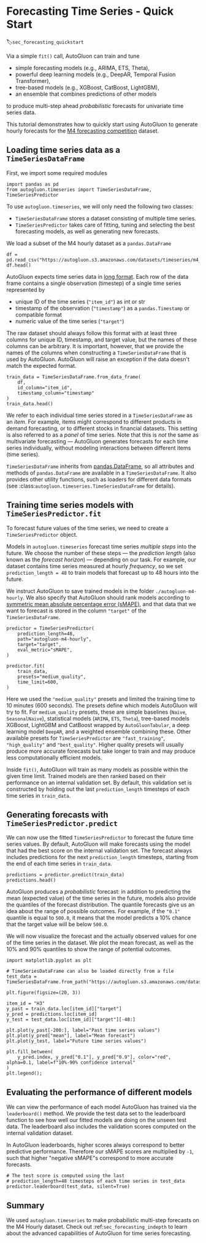 # Forecasting Time Series - Quick Start
:label:`sec_forecasting_quickstart`

Via a simple `fit()` call, AutoGluon can train and tune

- simple forecasting models (e.g., ARIMA, ETS, Theta),
- powerful deep learning models (e.g., DeepAR, Temporal Fusion Transformer),
- tree-based models (e.g., XGBoost, CatBoost, LightGBM),
- an ensemble that combines predictions of other models

to produce multi-step ahead _probabilistic_ forecasts for univariate time series data.

This tutorial demonstrates how to quickly start using AutoGluon to generate hourly forecasts for the [M4 forecasting competition](https://www.sciencedirect.com/science/article/pii/S0169207019301128) dataset.

## Loading time series data as a `TimeSeriesDataFrame`

First, we import some required modules
```{.python .input}
import pandas as pd
from autogluon.timeseries import TimeSeriesDataFrame, TimeSeriesPredictor
```
To use `autogluon.timeseries`, we will only need the following two classes:

- `TimeSeriesDataFrame` stores a dataset consisting of multiple time series.
- `TimeSeriesPredictor` takes care of fitting, tuning and selecting the best forecasting models, as well as generating new forecasts.

We load a subset of the M4 hourly dataset as a `pandas.DataFrame`
```{.python .input}
df = pd.read_csv("https://autogluon.s3.amazonaws.com/datasets/timeseries/m4_hourly_subset/train.csv")
df.head()
```

AutoGluon expects time series data in [long format](https://doc.dataiku.com/dss/latest/time-series/data-formatting.html#long-format).
Each row of the data frame contains a single observation (timestep) of a single time series represented by

- unique ID of the time series (`"item_id"`) as int or str
- timestamp of the observation (`"timestamp"`) as a `pandas.Timestamp` or compatible format
- numeric value of the time series (`"target"`)

The raw dataset should always follow this format with at least three columns for unique ID, timestamp, and target value, but the names of these columns can be arbitrary.
It is important, however, that we provide the names of the columns when constructing a `TimeSeriesDataFrame` that is used by AutoGluon.
AutoGluon will raise an exception if the data doesn't match the expected format.
```{.python .input}
train_data = TimeSeriesDataFrame.from_data_frame(
    df,
    id_column="item_id",
    timestamp_column="timestamp"
)
train_data.head()
```

We refer to each individual time series stored in a `TimeSeriesDataFrame` as an _item_.
For example, items might correspond to different products in demand forecasting, or to different stocks in financial datasets.
This setting is also referred to as a _panel_ of time series.
Note that this is *not* the same as multivariate forecasting — AutoGluon generates forecasts for each time series individually, without modeling interactions between different items (time series).

`TimeSeriesDataFrame` inherits from [pandas.DataFrame](https://pandas.pydata.org/pandas-docs/stable/reference/api/pandas.DataFrame.html), so all attributes and methods of `pandas.DataFrame` are available in a `TimeSeriesDataFrame`.
It also provides other utility functions, such as loaders for different data formats (see :class:`autogluon.timeseries.TimeSeriesDataFrame` for details).

## Training time series models with `TimeSeriesPredictor.fit`
To forecast future values of the time series, we need to create a `TimeSeriesPredictor` object.

Models in `autogluon.timeseries` forecast time series _multiple steps_ into the future.
We choose the number of these steps — the _prediction length_ (also known as the _forecast horizon_) —  depending on our task.
For example, our dataset contains time series measured at hourly _frequency_, so we set `prediction_length = 48` to train models that forecast up to 48 hours into the future.

We instruct AutoGluon to save trained models in the folder `./autogluon-m4-hourly`.
We also specify that AutoGluon should rank models according to [symmetric mean absolute percentage error (sMAPE)](https://en.wikipedia.org/wiki/Symmetric_mean_absolute_percentage_error), and that data that we want to forecast is stored in the column `"target"` of the `TimeSeriesDataFrame`.


```{.python .input}
predictor = TimeSeriesPredictor(
    prediction_length=48,
    path="autogluon-m4-hourly",
    target="target",
    eval_metric="sMAPE",
)

predictor.fit(
    train_data,
    presets="medium_quality",
    time_limit=600,
)
```
Here we used the `"medium_quality"` presets and limited the training time to 10 minutes (600 seconds).
The presets define which models AutoGluon will try to fit.
For `medium_quality` presets, these are
simple baselines (`Naive`, `SeasonalNaive`),
statistical models (`ARIMA`, `ETS`, `Theta`),
tree-based models XGBoost, LightGBM and CatBoost wrapped by `AutoGluonTabular`,
a deep learning model `DeepAR`,
and a weighted ensemble combining these.
Other available presets for `TimeSeriesPredictor` are `"fast_training"`, `"high_quality"` and `"best_quality"`.
Higher quality presets will usually produce more accurate forecasts but take longer to train and may produce less computationally efficient models.

Inside `fit()`, AutoGluon will train as many models as possible within the given time limit.
Trained models are then ranked based on their performance on an internal validation set.
By default, this validation set is constructed by holding out the last `prediction_length` timesteps of each time series in `train_data`.




## Generating forecasts with `TimeSeriesPredictor.predict`

We can now use the fitted `TimeSeriesPredictor` to forecast the future time series values.
By default, AutoGluon will make forecasts using the model that had the best score on the internal validation set.
The forecast always includes predictions for the next `prediction_length` timesteps, starting from the end of each time series in `train_data`.

```{.python .input}
predictions = predictor.predict(train_data)
predictions.head()
```
AutoGluon produces a _probabilistic_ forecast: in addition to predicting the mean (expected value) of the time series in the future, models also provide the quantiles of the forecast distribution.
The quantile forecasts give us an idea about the range of possible outcomes.
For example, if the `"0.1"` quantile is equal to `500.0`, it means that the model predicts a 10% chance that the target value will be below `500.0`.

We will now visualize the forecast and the actually observed values for one of the time series in the dataset.
We plot the mean forecast, as well as the 10% and 90% quantiles to show the range of potential outcomes.
```{.python .input}
import matplotlib.pyplot as plt

# TimeSeriesDataFrame can also be loaded directly from a file
test_data = TimeSeriesDataFrame.from_path("https://autogluon.s3.amazonaws.com/datasets/timeseries/m4_hourly_subset/test.csv")

plt.figure(figsize=(20, 3))

item_id = "H3"
y_past = train_data.loc[item_id]["target"]
y_pred = predictions.loc[item_id]
y_test = test_data.loc[item_id]["target"][-48:]

plt.plot(y_past[-200:], label="Past time series values")
plt.plot(y_pred["mean"], label="Mean forecast")
plt.plot(y_test, label="Future time series values")

plt.fill_between(
    y_pred.index, y_pred["0.1"], y_pred["0.9"], color="red", alpha=0.1, label=f"10%-90% confidence interval"
)
plt.legend();
```

## Evaluating the performance of different models

We can view the performance of each model AutoGluon has trained via the `leaderboard()` method.
We provide the test data set to the leaderboard function to see how well our fitted models are doing on the unseen test data.
The leaderboard also includes the validation scores computed on the internal validation dataset.

In AutoGluon leaderboards, higher scores always correspond to better predictive performance.
Therefore our sMAPE scores are multiplied by `-1`, such that higher "negative sMAPE"s correspond to more accurate forecasts.

```{.python .input}
# The test score is computed using the last
# prediction_length=48 timesteps of each time series in test_data
predictor.leaderboard(test_data, silent=True)
```


## Summary
We used `autogluon.timeseries` to make probabilistic multi-step forecasts on the M4 Hourly dataset.
Check out :ref:`sec_forecasting_indepth` to learn about the advanced capabilities of AutoGluon for time series forecasting.
